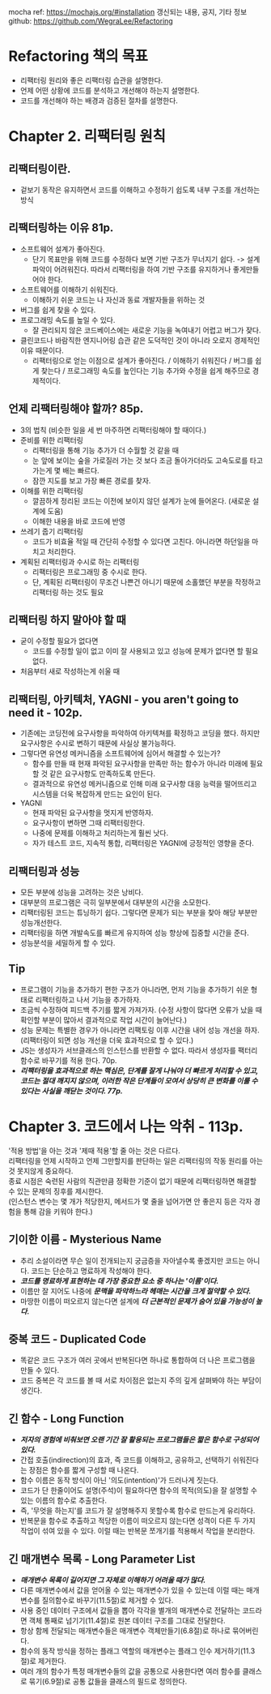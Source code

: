 mocha ref: https://mochajs.org/#installation
갱신되는 내용, 공지, 기타 정보 github: https://github.com/WegraLee/Refactoring

# Refactoring 책의 목표

- 리팩터링 원리와 좋은 리팩터링 습관을 설명한다.
- 언제 어떤 상황에 코드를 분석하고 개선해야 하는지 설명한다.
- 코드를 개선해야 하는 배경과 검증된 절차를 설명한다.

# Chapter 2. 리팩터링 원칙

## 리팩터링이란.

- 겉보기 동작은 유지하면서 코드를 이해하고 수정하기 쉽도록 내부 구조를 개선하는 방식

## 리팩터링하는 이유 81p.

- 소프트웨어 설계가 좋아진다.
  - 단기 목표만을 위해 코드를 수정하다 보면 기반 구조가 무너지기 쉽다. -> 설계 파악이 어려워진다. 따라서 리팩터링을 하여 기반 구조를 유지하거나 좋게만들어야 한다.
- 소프트웨어를 이해하기 쉬워진다.
  - 이해하기 쉬운 코드는 나 자신과 동료 개발자들을 위하는 것
- 버그를 쉽게 찾을 수 있다.
- 프로그래밍 속도를 높일 수 있다.
  - 잘 관리되지 않은 코드베이스에는 새로운 기능을 녹여내기 어렵고 버그가 잦다.
- 클린코드나 바람직한 엔지니어링 습관 같은 도덕적인 것이 아니라 오로지 경제적인 이유 때문이다.
  - 리팩터링으로 얻는 이점으로 설계가 좋아진다. / 이해하기 쉬워진다 / 버그를 쉽게 찾는다 / 프로그래밍 속도를 높인다는 기능 추가와 수정을 쉽게 해주므로 경제적이다.

## 언제 리팩터링해야 할까? 85p.

- 3의 법칙 (비슷한 일을 세 번 마주하면 리팩터링해야 할 때이다.)
- 준비를 위한 리팩터링
  - 리팩터링을 통해 기능 추가가 더 수월할 것 같을 때
  - 눈 앞에 보이는 숲을 가로질러 가는 것 보다 조금 돌아가더라도 고속도로를 타고 가는게 몇 배는 빠르다.
  - 잠깐 지도를 보고 가장 빠른 경로를 찾자.
- 이해를 위한 리팩터링
  - 깔끔하게 정리된 코드는 이전에 보이지 않던 설계가 눈에 들어온다. (새로운 설계에 도움)
  - 이해한 내용을 바로 코드에 반영
- 쓰레기 줍기 리팩터링
  - 코드가 비효율 적일 때 간단히 수정할 수 있다면 고친다. 아니라면 하던일을 마치고 처리한다.
- 계획된 리팩터링과 수시로 하는 리팩터링
  - 리팩터링은 프로그래밍 중 수시로 한다.
  - 단, 계획된 리팩터링이 무조건 나쁜건 아니기 때문에 소홀했던 부분을 작정하고 리팩터링 하는 것도 필요

## 리팩터링 하지 말아야 할 때

- 굳이 수정할 필요가 없다면
  - 코드를 수정할 일이 없고 이미 잘 사용되고 있고 성능에 문제가 없다면 할 필요 없다.
- 처음부터 새로 작성하는게 쉬울 때

## 리팩터링, 아키텍처, YAGNI - you aren't going to need it - 102p.

- 기존에는 코딩전에 요구사항을 파악하여 아키텍쳐를 확정하고 코딩을 했다. 하지만 요구사항은 수시로 변하기 때문에 사실상 불가능하다.
- 그렇다면 유연성 메커니즘을 소프트웨어에 심어서 해결할 수 있는가?
  - 함수를 만들 때 현재 파악된 요구사항을 만족만 하는 함수가 아니라 미래에 필요할 것 같은 요구사항도 만족하도록 만든다.
  - 결과적으로 유연성 메커니즘으로 인해 미래 요구사항 대응 능력을 떨어뜨리고 시스템을 더욱 복잡하게 만드는 요인이 된다.
- YAGNI
  - 현재 파악된 요구사항을 멋지게 반영하자.
  - 요구사항이 변하면 그때 리팩터링한다.
  - 나중에 문제를 이해하고 처리하는게 훨씬 낫다.
  - 자가 테스트 코드, 지속적 통합, 리팩터링은 YAGNI에 긍정적인 영향을 준다.

## 리팩터링과 성능

- 모든 부분에 성능을 고려하는 것은 낭비다.
- 대부분의 프로그램은 극히 일부분에서 대부분의 시간을 소모한다.
- 리팩터링된 코드는 튜닝하기 쉽다. 그렇다면 문제가 되는 부분을 찾아 해당 부분만 성능개선한다.
- 리팩터링을 하면 개발속도를 빠르게 유지하여 성능 향상에 집중할 시간을 준다.
- 성능분석을 세밀하게 할 수 있다.

## Tip

- 프로그램이 기능을 추가하기 편한 구조가 아니라면, 먼저 기능을 추가하기 쉬운 형태로 리팩터링하고 나서 기능을 추가하자.
- 조금씩 수정하여 피드백 주기를 짧게 가져가자. (수정 사항이 많다면 오류가 났을 때 확인할 부분이 많아서 결과적으로 작업 시간이 늘어난다.)
- 성능 문제는 특별한 경우가 아니라면 리팩토링 이후 시간을 내어 성능 개선을 하자.(리팩터링이 되면 성능 개선을 더욱 효과적으로 할 수 있다.)
- JS는 생성자가 서브클래스의 인스턴스를 반환할 수 없다. 따라서 생성자를 팩터리 함수로 바꾸기를 적용 한다. 70p.
- **_리팩터링을 효과적으로 하는 핵심은, 단계를 잘게 나눠야 더 빠르게 처리할 수 있고, 코드는 절대 깨지지 않으며, 이러한 작은 단계들이 모여서 상당히 큰 변화를 이룰 수 있다는 사실을 깨닫는 것이다. 77p._**

# Chapter 3. 코드에서 나는 악취 - 113p.

'적용 방법'을 아는 것과 '제때 적용'할 줄 아는 것은 다르다.  
리팩터링을 언제 시작하고 언제 그만할지를 판단하는 일은 리팩터링의 작동 원리를 아는 것 못지않게 중요하다.  
종료 시점은 숙련된 사람의 직관만큼 정확한 기준이 없기 때문에 리팩터링하면 해결할 수 있는 문제의 징후를 제시한다.  
(인스턴스 변수는 몇 개가 적당한지, 메서드가 몇 줄을 넘어가면 안 좋은지 등은 각자 경험을 통해 감을 키워야 한다.)

## 기이한 이름 - Mysterious Name

- 추리 소설이라면 무슨 일이 전개되는지 궁금증을 자아낼수록 좋겠지만 코드는 아니다. 코드는 단순하고 명료하게 작성해야 한다.
- **_코드를 명료하게 표현하는 데 가장 중요한 요소 중 하나는 '이름'이다._**
- 이름만 잘 지어도 나중에 **_문맥을 파악하느라 헤매는 시간을 크게 절약할 수 있다._**
- 마땅한 이름이 떠오르지 않는다면 설계에 **_더 근본적인 문제가 숨어 있을 가능성이 높다._**

## 중복 코드 - Duplicated Code

- 똑같은 코드 구조가 여러 곳에서 반복된다면 하나로 통합하여 더 나은 프로그램을 만들 수 있다.
- 코드 중복은 각 코드를 볼 때 서로 차이점은 없는지 주의 깊게 살펴봐야 하는 부담이 생긴다.

## 긴 함수 - Long Function

- **_저자의 경험에 비춰보면 오랜 기간 잘 활용되는 프로그램들은 짧은 함수로 구성되어 있다._**
- 간접 호출(indirection)의 효과, 즉 코드를 이해하고, 공유하고, 선택하기 쉬워진다는 장점은 함수를 짧게 구성할 때 나온다.
- 함수 이름은 동작 방식이 아닌 '의도(intention)'가 드러나게 짓는다.
- 코드가 단 한줄이어도 설명(주석)이 필요하다면 함수의 목적(의도)을 잘 설명할 수 있는 이름의 함수로 추출한다.
- 즉, '무엇을 하는지'를 코드가 잘 설명해주지 못할수록 함수로 만드는게 유리하다.
- 반복문을 함수로 추출하고 적당한 이름이 떠오르지 않는다면 성격이 다른 두 가지 작업이 섞여 있을 수 있다. 이럴 때는 반복문 쪼개기를 적용해서 작업을 분리한다.

## 긴 매개변수 목록 - Long Parameter List

- **_매개변수 목록이 길어지면 그 자체로 이해하기 어려울 때가 많다._**
- 다른 매개변수에서 값을 얻어올 수 있는 매개변수가 있을 수 있는데 이럴 때는 매개변수를 질의함수로 바꾸기(11.5절)로 제거할 수 있다.
- 사용 중인 데이터 구조에서 값들을 뽑아 각각을 별개의 매개변수로 전달하는 코드라면 객체 통째로 넘기기(11.4절)로 원본 데이터 구조를 그대로 전달한다.
- 항상 함께 전달되는 매개변수들은 매개변수 객체만들기(6.8절)로 하나로 묶어버린다.
- 함수의 동작 방식을 정하는 플래그 역할의 매개변수는 플래그 인수 제거하기(11.3절)로 제거한다.
- 여러 개의 함수가 특정 매개변수들의 값을 공통으로 사용한다면 여러 함수를 클래스로 묶기(6.9절)로 공통 값들을 클래스의 필드로 정의한다.
